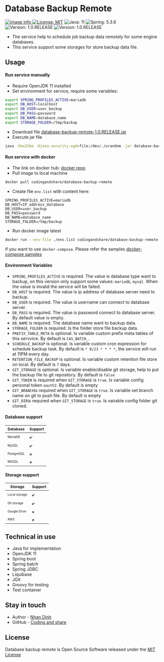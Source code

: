 # Database Backup Remote

<a href="https://github.com/codingandshare/database-backup-remote/actions/workflows/pipeline_build.yml">![image info](https://github.com/codingandshare/database-backup-remote/actions/workflows/pipeline_build.yml/badge.svg)
</a>
[![License: MIT](https://img.shields.io/badge/License-MIT-yellow.svg)](https://opensource.org/licenses/MIT)
![Java: 11](https://img.shields.io/badge/Java-11-red.svg)
![Spring: 5.3.6](https://img.shields.io/badge/Spring-5.3.6-blue.svg)
![Version: 1.0.RELEASE](https://img.shields.io/badge/Version-1.0.RELEASE-green.svg)
![Version: 1.0.RELEASE](https://img.shields.io/badge/Test%20coverage-100%25-green.svg)

- The service help to schedule job backup data remotely for some engine databases.
- This service support some storages for store backup data file.

## Usage
#### Run service manually
- Require OpenJDK 11 installed
- Set environment for service, require some variables:
```sh
export SPRING_PROFILES_ACTIVE=mariadb
export DB_HOST=localhost
export DB_USER=user_backup
export DB_PASS=password
export DB_NAME=database_name
export STORAGE_FOLDER=/tmp/backup
```
- Download file [database-backup-remote-1.0.RELEASE.jar](https://github.com/codingandshare/database-backup-remote/releases/download/releases%2F1.0.RELEASE/database-backup-remote-1.0.RELEASE.jar)
- Execute jar file
```sh
java -Xmx256m -Djava.security.egd=file:/dev/./urandom -jar database-backup-remote.1.0.RELEASE.jar
```
#### Run service with docker
- The link on docker hub: [docker repo](https://hub.docker.com/r/codingandshare/database-backup-remote)
- Pull image to local machine
```sh
docker pull codingandshare/database-backup-remote
```
- Create file `env.list` with content here:
```
SPRING_PROFILES_ACTIVE=mariadb
DB_HOST=IP_address_database
DB_USER=user_backup
DB_PASS=password
DB_NAME=database_name
STORAGE_FOLDER=/tmp/backup
```
- Run docker image latest
```sh
docker run --env-file ./env.list codingandshare/database-backup-remote
```
If you want to use `docker-compose`. Please refer the samples [docker-compose samples](https://github.com/codingandshare/database-backup-remote/tree/main/samples)

#### Environment Variables
- `SPRING_PROFILES_ACTIVE` is required. The value is database type want to backup, on this version only support some values: `mariadb`, `mysql`. When the value is invalid the service will be failed.
- `DB_HOST` is required. The value is ip address of database server need to backup.
- `DB_USER` is required. The value is username can connect to database server.
- `DB_PASS` is required. The value is password connect to database server. By default value is empty.
- `DB_NAME` is required. The database name want to backup data.
- `STORAGE_FOLDER` is required. Is the folder store file backup data.
- `PREFIX_TABLE_META` is optional. Is variable custom prefix meta tables of this servvice. By default is `CAS_BATCH_`.
- `SCHEDULE_BACKUP` is optional. Is variable custom cron expression for schedule backup task. By default is `* 0/23 * * * *`, the service will run at 11PM every day.
- `RETENTION_FILE_BACKUP` is optional. Is variable custom retention file store on local. By default is `7` days.
- `GIT_STORAGE` is optional. Is variable enable/disable git storage, help to put the backup file to git repository. By default is `false`
- `GIT_TOKEN` is required when `GIT_STORAGE` is `true`. Is variable config personal token `oauth2`. By default is empty
- `GIT_BRANCH`is required when `GIT_STORAGE` is `true`. Is variable set branch name on git to push file. By default is empty
- `GIT_DIR`is required when `GIT_STORAGE` is `true`. Is vairable config folder git cloned.

#### Database support
| <span style="font-size: 12px;">Database</span>                   | <span style="font-size: 12px;">Support</span>|
| -------------                                                    | -----                                        |
| <span style="font-size: 10px;">MariaDB</span>                    |  <span style="font-size: 10px;">✔</span>️     |
| <span style="font-size: 10px;">MySQL</span>                      |  <span style="font-size: 10px;">✔</span>️️     |
| <span style="font-size: 10px;">PostgreSQL</span>                 |  <span style="font-size: 10px;">❌</span>️    |
| <span style="font-size: 10px;">MSSQL</span>                      |  <span style="font-size: 10px;">❌</span>️    |

#### Storage support
| <span style="font-size: 12px;">Storage</span>                   | <span style="font-size: 12px;">Support</span>|
| -------------                                                   | -----                                        |
| <span style="font-size: 10px;">Local storage</span>             |  <span style="font-size: 10px;">✔</span>️     |
| <span style="font-size: 10px;">Git storage</span>               |  <span style="font-size: 10px;">✔</span>️️     |
| <span style="font-size: 10px;">Google Drive</span>              |  <span style="font-size: 10px;">❌</span>️    |
| <span style="font-size: 10px;">AWS</span>                       |  <span style="font-size: 10px;">❌</span>️    |

## Technical in use

- Java for implementation
- OpenJDK 11
- Spring boot
- Spring batch
- Spring JDBC
- Liquibase
- JGit
- Groovy for testing
- Test container

## Stay in touch

- Author - <a href="skype:42d31569536d16f1?chat">Nhan Dinh</a>
- GitHub - [Coding and share](https://github.com/codingandshare)

## License

Database backup remote is Open Source Software released under
the [MIT License](https://raw.githubusercontent.com/codingandshare/database-backup-remote/main/LICENSE)

